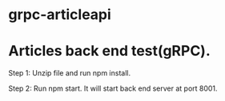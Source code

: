 # grpc-articleapi

# Articles back end test(gRPC).

Step 1: Unzip file and run npm install.

Step 2: Run npm start. It will start back end server at port 8001.